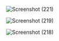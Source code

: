 ![Screenshot (221)](https://user-images.githubusercontent.com/97456472/224120909-6e1f3cea-4758-45c4-bd85-d0ec374ca3f9.png)

![Screenshot (219)](https://user-images.githubusercontent.com/97456472/224120926-06617121-a305-48e1-ba2f-f84ec865866d.png)

![Screenshot (218)](https://user-images.githubusercontent.com/97456472/224120929-a86a1724-af45-445e-8584-2421174cb494.png)

